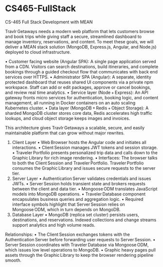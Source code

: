 # CS465-FullStack
CS-465 Full Stack Development with MEAN

Travlr Getaways needs a modern web platform that lets customers browse and book trips while giving staff a secure, streamlined dashboard to manage inventory, reservations, and content. To meet these goals, we will deliver a MEAN stack solution (MongoDB, Express.js, Angular, and Node.js) deployed to cloud infrastructure.

•	Customer facing website (Angular SPA): A single page application served from a CDN. Visitors can search destinations, build itineraries, and complete bookings through a guided checkout flow that communicates with back end services over HTTPS.
•	Administrator SPA (Angular): A separate, identity protected dashboard that reuses shared UI components via a private npm workspace. Staff can add or edit packages, approve or cancel bookings, and review real time analytics.
•	Service layer (Node + Express): An API gateway fronts micro services for authentication, booking logic, and content management, all running in Docker containers on an auto scaling Kubernetes cluster.
•	Data layer (MongoDB + Redis + Object Storage): A sharded MongoDB cluster stores core data, Redis accelerates high traffic lookups, and cloud object storage keeps images and invoices.

This architecture gives Travlr Getaways a scalable, secure, and easily maintainable platform that can grow without major rewrites.

1.	Client Layer
•	Web Browser hosts the Angular code and initiates all interactions.
•	Client Session manages JWT tokens and session storage.
•	Traveler Portfolio presents personalized trip data and calls down to the Graphic Library for rich image rendering.
•	Interfaces: The browser talks to both the Client Session and Traveler Portfolio. Traveler Portfolio consumes the Graphic Library and issues secure requests to the server tier.
2.	Server Layer
•	Authentication Server validates credentials and issues JWTs.
•	Server Session holds transient state and brokers requests between the client and data tier.
•	Mongoose ODM translates JavaScript models into MongoDB operations.
•	Traveler Database component encapsulates business queries and aggregation logic.
•	Required interface symbols highlight that Server Session relies on Mongoose ODM, which in turn depends on MongoDB.
3.	Database Layer
•	MongoDB (replica set cluster) persists users, destinations, and reservations. Indexed collections and change streams support analytics and high volume reads.

Relationships:
•	The Client Session exchanges tokens with the Authentication Server before forwarding user requests to Server Session.
•	Server Session coordinates with Traveler Database via Mongoose ODM, which issues low level operations to MongoDB.
•	Graphic heavy pages pull assets through the Graphic Library to keep the browser rendering pipeline smooth.

